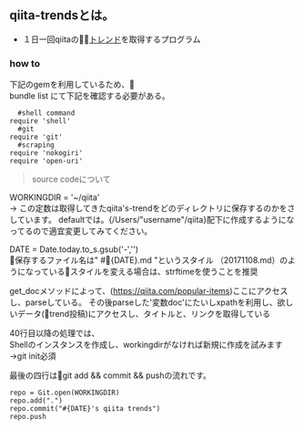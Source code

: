 ## qiita-trendsとは。  
- １日一回qiitaの[トレンド](https://qiita.com/popular-items)を取得するプログラム

### how to 
下記のgemを利用しているため、  
bundle list にて下記を確認する必要がある。
```  
  #shell command
require 'shell'
  #git
require 'git'
  #scraping
require 'nokogiri'
require 'open-uri'
```  
> source codeについて   

WORKINGDIR = '~/qiita'  
-> この定数は取得してきたqiita's-trendをどのディレクトリに保存するのかをさしています。
defaultでは。{/Users/"username"/qiita}配下に作成するようになってるので適宜変更してみてください。

DATE = Date.today.to_s.gsub('-','')  
保存するファイル名は" #{DATE}.md "というスタイル （20171108.md）のようになっているスタイルを変える場合は、strftimeを使うことを推奨

get_docメソッドによって、(https://qiita.com/popular-items)ここにアクセスし、parseしている。
その後parseした'変数doc'にたいしxpathを利用し、欲しいデータ(trend投稿)にアクセスし、タイトルと、リンクを取得している

40行目以降の処理では、  
Shellのインスタンスを作成し、workingdirがなければ新規に作成を試みます  
→git init必須

最後の四行はgit add && commit && pushの流れです。
```
repo = Git.open(WORKINGDIR)
repo.add(".")
repo.commit("#{DATE}'s qiita trends")
repo.push
``` 
